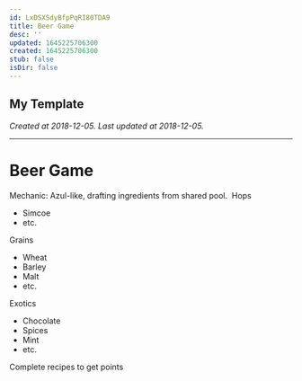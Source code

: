 ```yaml
---
id: LxDSXSdyBfpPqRI80TDA9
title: Beer Game
desc: ''
updated: 1645225706300
created: 1645225706300
stub: false
isDir: false
---
```

My Template
---

_Created at 2018-12-05._
_Last updated at 2018-12-05._




---

# Beer Game


Mechanic: Azul-like, drafting ingredients from shared pool. 
Hops

*   Simcoe
*   etc.

Grains

*   Wheat
*   Barley
*   Malt
*   etc.

Exotics

*   Chocolate
*   Spices
*   Mint
*   etc.

Complete recipes to get points

